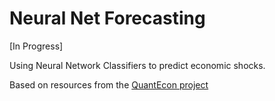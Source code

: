 # Neural Net Forecasting

[In Progress]

Using Neural Network Classifiers to predict economic shocks.

Based on resources from the [QuantEcon project](https://datascience.quantecon.org/applications/classification.html#neural-network-classifiers)
